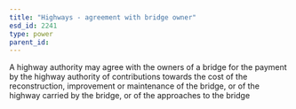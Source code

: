 ```yaml
---
title: "Highways - agreement with bridge owner"
esd_id: 2241
type: power
parent_id:  
---
```


A highway authority may agree with the owners of a bridge for the payment by the highway authority of contributions towards the cost of the reconstruction, improvement or maintenance of the bridge, or of the highway carried by the bridge, or of the approaches to the bridge

